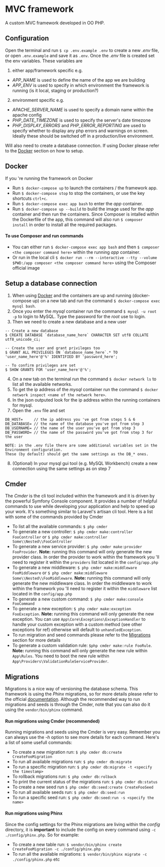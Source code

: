 # MVC framework

A custom MVC framework developed in OO PHP.


## Configuration
Open the terminal and run `$ cp .env.example .env` to create a new _.env_ file, or open `.env.example` and save it as `.env`.
Once the _.env_ file is created set the env variables. These variables are 

1. either app/framework specific e.g.
- _APP_NAME_ is used to define the name of the app we are building
- _APP_ENV_ is used to specify in which environment the framework is running (is it local, staging or production?)

2. environment specific e.g.
- _APACHE_SERVER_NAME_ is used to specify a domain name within the apache config
- _PHP_DATE_TIMEZONE_ is used to specify the server's date timezone
- _PHP_DISPLAY_ERRORS_ and _PHP_ERROR_REPORTING_ are used to specify whether to display any php errors and warnings on screen. Ideally these should be switched off in a production/live environment.

Will also need to create a database connection. If using Docker please refer to the [Docker](https://github.com/ltdev22/mvcframework#docker) section on how to setup.


## Docker

If you 're running the framework on Docker

- Run `$ docker-compose up` to launch the containers / the framework app.
- Run `$ docker-compose stop` to stop the containers, or use the key shortcuts `ctrl+c`.
- Run `$ docker-compose exec app bash` to enter the _app_ container.
- Run `$ docker-compose up --build` to build the image used for the _app_ container and then run the containers. Since Composer is intalled within the Dockerfile of the app, this command will also run `$ composer install` in order to install all the required packages.

#### To use Composer and run commands
- You can either run `$ docker-compose exec app bash` and then `$ composer <the composer command here>` within the running _app_ container.
- Or run in the local cli `$ docker run --rm --interactive --tty --volume $PWD:/app composer <the composer command here>` using the Composer official image

## Setup a database connection

1. When using [Docker](https://github.com/ltdev22/mvcframework#docker) and the containers are up and running (docker-compose up) on a new tab and run the command `$ docker-compose exec mysql bash`.
2. Once you enter the _mysql_ container run the command `$ mysql -u root -p` to login to MySQL. Type the password for the _root_ use to login.
3. Then we need to create a new database and a new user
```mysql
-- Create a new database
$ CREATE DATABASE `database_name_here` CHARACTER SET utf8 COLLATE utf8_unicode_ci;

-- Create the user and grant privileges too
$ GRANT ALL PRIVILEGES ON `database_name_here`.* TO 'user_name_here'@'%' IDENTIFIED BY 'password_here';

-- To confirm privileges are set
$ SHOW GRANTS FOR 'user_name_here'@'%';
```
4. On a new tab on the terminal run the command `$ docker network ls` to list all the available networks.
5. To get the ip address of the _mysql_ container run the command `$ docker network inspect <name of the network here>`.
6. In the json outputed look for the ip address within the running containers for mysql.
7. Open the `.env` file and set 
```
DB_HOST=     // the ip address you 've got from steps 5 & 6
DB_DATABASE= // the name of the database you've got from step 3
DB_USERNAME= // the name of the user you've got from step 3
DB_PASSWORD= // the name of the password you've got from step 3 for the user

NOTE: in the .env file there are some additional variables set in the Environment configuration. 
These (by default) should get the same settings as the DB_* ones.
```
8. (Optional) In your mysql gui tool (e.g. MySQL Workbench) create a new connection using the same settings as on step 7


## Cmder

The _Cmder_ is the cli tool included within the framework and it is driven by the powerful Symfony Console component. It provides a number of helpful commands to use while developing your application and help to speed up your work. It's something similar to Laravel's artisan cli tool. Here is a list with some of the commands provided
by Cmder

- To list all the available commands: `$ php cmder`
- To generate a new controller: `$ php cmder make:controller FooController` or `$ php cmder make:controller Some\\Nested\\FooController`
- To generate a new service provider: `$ php cmder make:provider FooProvider`. __Note:__ running this command will only generate the new provider class. In order the provider to work within the framework you 'll need to register it within the `providers` list located in the `config/app.php`
- To generate a new middleware: `$ php cmder make:middleware FooMiddleware`  or `$ php cmder make:middleware Some\\Nested\\FooMiddleware`. __Note:__ running this command will only generate the new middleware class. In order the middleware to work within the framework you 'll need to register it within the `middleware` list located in the `config/app.php`
- To generate a new custom command: `$ php cmder make:console FooCommand`
- To generate a new exception: `$ php cmder make:exception FooException`. __Note:__ running this command will only generate the new exception. You can use `App\Core\Exceptions\ExceptionHandler` to handle your custom exception with a custom method (see other exceptions for ref) otherwise will default to `unhandledException`.
- To run migration and seed commands please refer to the [Migrations](https://github.com/ltdev22/mvcframework#migrations) section for more details
- To generate a custom validation rule: `$php cmder make:rule FooRule`. __Note:__ running this command will only generate the new rule within `App\Rules`. You need to boot the new rule within `App\Providers\ValidationRuleServiceProvider`.


## Migrations

Migrations is a nice way of versioning the database schema. This framework is using the _Phinx_ migrations, so for more details please refer to the official [documentation](http://docs.phinx.org/en/latest/). Although the recommended way to run migrations and seeds is through the Cmder, note that you can also do it using the `vendor/bin/phinx` command.

#### Run migrations using Cmder (recommended)

Running migrations and seeds using the Cmder is very easy. Remember you can always use the _-h_ option to see more details for each command. Here's a list of some usefull commands:

- To create a new migration run: `$ php cmder db:create CreateFooMigration`
- To run all available migrations run: `$ php cmder db:migrate`
- To run a specific migration run: `$ php cmder db:migrate -t <specify the timestamp>`
- To rollback migrations run: `$ php cmder db:rolback`
- To print the current status of the migrations run: `$ php cmder db:status`
- To create a new seed run `$ php cmder db:seed:create CreateFooSeed`
- To run all available seeds run: `$ php cmder db:seed:run`
- To run a specific seed run: `$ php cmder db:seed:run -s <specify the name>`

#### Run migrations using Phinx

Since the config settings for the Phinx migrations are living within the _config_ directory, it is __important__ to include the config on every command using `-c ./config/phinx.php`. So for example:

- To create a new table run: `$ vendor/bin/phinx create CreateFooMigration -c ./config/phinx.php`
- To run all the available migrations: `$ vendor/bin/phinx migrate -c ./config/phinx.php`
etc 
